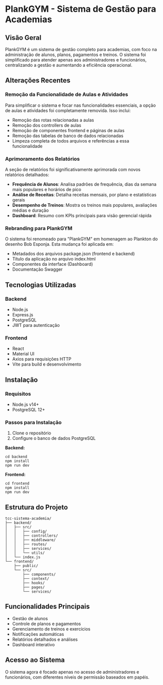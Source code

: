 # PlankGYM - Sistema de Gestão para Academias

## Visão Geral

PlankGYM é um sistema de gestão completo para academias, com foco na administração de alunos, planos, pagamentos e treinos. O sistema foi simplificado para atender apenas aos administradores e funcionários, centralizando a gestão e aumentando a eficiência operacional.

## Alterações Recentes

### Remoção da Funcionalidade de Aulas e Atividades

Para simplificar o sistema e focar nas funcionalidades essenciais, a opção de aulas e atividades foi completamente removida. Isso inclui:

- Remoção das rotas relacionadas a aulas
- Remoção dos controllers de aulas
- Remoção de componentes frontend e páginas de aulas
- Remoção das tabelas de banco de dados relacionadas
- Limpeza completa de todos arquivos e referências a essa funcionalidade

### Aprimoramento dos Relatórios

A seção de relatórios foi significativamente aprimorada com novos relatórios detalhados:

- **Frequência de Alunos**: Analisa padrões de frequência, dias da semana mais populares e horários de pico
- **Análise de Receitas**: Detalha receitas mensais, por plano e estatísticas gerais
- **Desempenho de Treinos**: Mostra os treinos mais populares, avaliações médias e duração
- **Dashboard**: Resumo com KPIs principais para visão gerencial rápida

### Rebranding para PlankGYM

O sistema foi renomeado para "PlankGYM" em homenagem ao Plankton do desenho Bob Esponja. Esta mudança foi aplicada em:

- Metadados dos arquivos package.json (frontend e backend)
- Título da aplicação no arquivo index.html
- Componentes da interface (Dashboard)
- Documentação Swagger

## Tecnologias Utilizadas

### Backend
- Node.js
- Express.js
- PostgreSQL
- JWT para autenticação

### Frontend
- React
- Material UI
- Axios para requisições HTTP
- Vite para build e desenvolvimento

## Instalação

### Requisitos
- Node.js v14+
- PostgreSQL 12+

### Passos para Instalação

1. Clone o repositório
2. Configure o banco de dados PostgreSQL

**Backend:**
```
cd backend
npm install
npm run dev
```

**Frontend:**
```
cd frontend
npm install
npm run dev
```

## Estrutura do Projeto

```
tcc-sistema-academia/
├── backend/
│   ├── src/
│   │   ├── config/
│   │   ├── controllers/
│   │   ├── middleware/
│   │   ├── routes/
│   │   ├── services/
│   │   └── utils/
│   └── index.js
└── frontend/
    ├── public/
    └── src/
        ├── components/
        ├── context/
        ├── hooks/
        ├── pages/
        └── services/
```

## Funcionalidades Principais

- Gestão de alunos
- Controle de planos e pagamentos
- Gerenciamento de treinos e exercícios
- Notificações automáticas
- Relatórios detalhados e análises
- Dashboard interativo

## Acesso ao Sistema

O sistema agora é focado apenas no acesso de administradores e funcionários, com diferentes níveis de permissão baseados em papéis.
